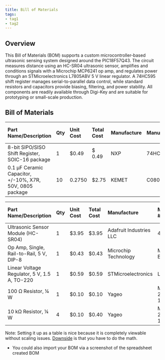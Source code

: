 ```yaml
---
title: Bill of Materials
tags:
- tag1
- tag2
---
```



## Overview
This Bill of Materials (BOM) supports a custom microcontroller-based ultrasonic sensing system designed around the PIC18F57Q43. The circuit measures distance using an HC-SR04 ultrasonic sensor, amplifies and conditions signals with a Microchip MCP6241 op amp, and regulates power through an STMicroelectronics L7805ABV 5 V linear regulator. A 74HC595 shift register manages serial-to-parallel data control, while standard resistors and capacitors provide biasing, filtering, and power stability. All components are readily available through Digi-Key and are suitable for prototyping or small-scale production.


## Bill of Materials 


| **Part Name/Description** | **Qty** | **Unit Cost** | **Total Cost** | **Manufacture** | **Manufacturer #** | **Vendor Link** |**Datasheet Link** | **Schematic Reference Designators** |
|:--------------------|:----|:---------------|:-----|:--------|:-----|:-----|:----|:-----|
8-bit SIPO/SISO Shift Register, SOIC-16 package | 1 | $0.49 | $ 0.49 | NXP | 74HC595D,112 | [DigiKey](https://www.digikey.com/en/products/detail/nexperia-usa-inc/74HC595D-112/763550) | [datasheet link](https://assets.nexperia.com/documents/data-sheet/74HC_HCT595.pdf) | U1 |
0.1 µF Ceramic Capacitor, +/-10%, X7R, 50V, 0805 package |10 | 0.2750 | $2.75 | KEMET | C0805F104K5RACTU | PRLTA 109 |n/a | C2, C4, C6, C7, C8, C9, C10, C11, C12, C16

| **Part Name/Description** | **Qty** | **Unit Cost** | **Total Cost** | **Manufacture** | **Manufacturer #** | **Vendor Link** |**Datasheet Link** | **Schematic Reference Designators** |
|:--------------------|:----|:---------------|:-----|:--------|:-----|:-----|:----|:-----|
| Ultrasonic Sensor Module (HC-SR04) | 1 | $3.95 | $3.95 | Adafruit Industries LLC | 4007 | [DigiKey](https://www.digikey.com/en/products/detail/adafruit-industries-llc/4007/9857020) | [Datasheet](https://cdn-learn.adafruit.com/downloads/pdf/ultrasonic-sonar-distance-sensors.pdf) | U10 | 5 V ultrasonic distance sensor |
| Op Amp, Single, Rail-to-Rail, 5 V, DIP-8 | 1 | $0.43 | $0.43 | Microchip Technology | MCP6241-E/P | [DigiKey](https://www.digikey.com/en/products/detail/microchip-technology/MCP6241-E-P/683249) | [Datasheet](https://ww1.microchip.com/downloads/aemDocuments/documents/OTH/ProductDocuments/DataSheets/21969b.pdf) | U3 | Low-power signal-conditioning op amp |
| Linear Voltage Regulator, 5 V, 1.5 A, TO-220 | 1 | $0.59 | $0.59 | STMicroelectronics | L7805ABV | [DigiKey](https://www.digikey.com/en/products/detail/stmicroelectronics/L7805ABV/634711) | [Datasheet](https://www.st.com/resource/en/datasheet/l7805.pdf) | U5 | 5 V regulator for system power |
| 100 Ω Resistor, ¼ W | 1 | $0.10 | $0.10 | Yageo | MFR-25FBF52-100R | [DigiKey](https://www.digikey.com/en/products/detail/yageo/MFR-25FBF52-100R/398308) | [Datasheet](https://www.yageo.com/upload/media/product/productsearch/datasheet/rchip/MFR.pdf) | R1 | Current limiting resistor |
| 10 kΩ Resistor, ¼ W | 4 | $0.10 | $0.40 | Yageo | MFR-25FBF52-10K | [DigiKey](https://www.digikey.com/en/products/detail/yageo/MFR-25FBF52-10K/398336) | [Datasheet](https://www.yageo.com/upload/media/product/productsearch/datasheet/rchip/MFR.pdf) | R2, R3, R4, R5 | Biasing and pull-up resistors |


Note: Setting it up as a table is nice because it is completely viewable without scaling issues. <ins>Downside</ins> is that you have to do the math.

* You could also import your BOM via a screenshot of the spreadsheet created BOM
